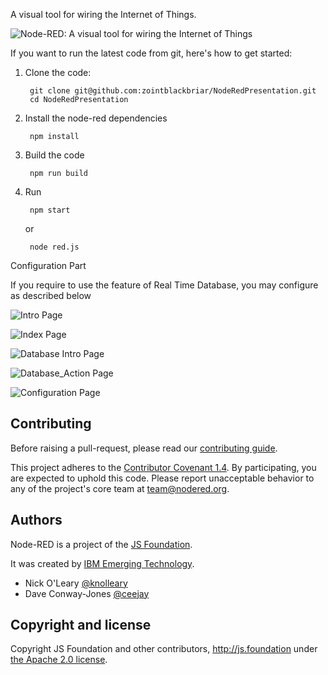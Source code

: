 A visual tool for wiring the Internet of Things.

![Node-RED: A visual tool for wiring the Internet of Things](http://nodered.org/images/node-red-screenshot.png)

If you want to run the latest code from git, here's how to get started:

1. Clone the code:

        git clone git@github.com:zointblackbriar/NodeRedPresentation.git
        cd NodeRedPresentation

2. Install the node-red dependencies

        npm install

3. Build the code

        npm run build

4. Run

        npm start
   or

        node red.js
		

Configuration Part

If you require to use the feature of Real Time Database, you may configure as described below

![Intro Page](zointblackbriar.github.com/NodeRedPresentation/img/NodeRedPresentation/Firebase_Intro.jpg)

![Index Page](zointblackbriar.github.com/NodeRedPresentation/img/NodeRedPresentation/Firebase_Index_HTML.jpg)

![Database Intro Page](zointblackbriar.github.com/NodeRedPresentation/img/NodeRedPresentation/Database_Intro.jpg)

![Database_Action Page](zointblackbriar.github.com/NodeRedPresentation/img/NodeRedPresentation/Database_Action.jpg)

![Configuration Page](zointblackbriar.github.com/NodeRedPresentation/img/NodeRedPresentation/Configuration.jpg)




## Contributing

Before raising a pull-request, please read our
[contributing guide](https://github.com/node-red/node-red/blob/master/CONTRIBUTING.md).

This project adheres to the [Contributor Covenant 1.4](http://contributor-covenant.org/version/1/4/).
 By participating, you are expected to uphold this code. Please report unacceptable
 behavior to any of the project's core team at team@nodered.org.

## Authors

Node-RED is a project of the [JS Foundation](http://js.foundation).

It was created by [IBM Emerging Technology](https://www.ibm.com/blogs/emerging-technology/).

* Nick O'Leary [@knolleary](http://twitter.com/knolleary)
* Dave Conway-Jones [@ceejay](http://twitter.com/ceejay)



## Copyright and license

Copyright JS Foundation and other contributors, http://js.foundation under [the Apache 2.0 license](LICENSE).
